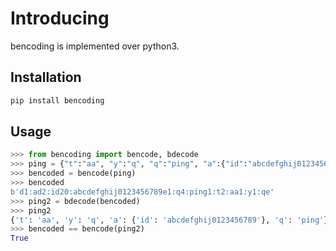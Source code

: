 # Introducing

bencoding is implemented over python3.

## Installation

```python
pip install bencoding
```

## Usage

```python
>>> from bencoding import bencode, bdecode
>>> ping = {"t":"aa", "y":"q", "q":"ping", "a":{"id":"abcdefghij0123456789"}}
>>> bencoded = bencode(ping)   
>>> bencoded
b'd1:ad2:id20:abcdefghij0123456789e1:q4:ping1:t2:aa1:y1:qe'    
>>> ping2 = bdecode(bencoded)
>>> ping2
{'t': 'aa', 'y': 'q', 'a': {'id': 'abcdefghij0123456789'}, 'q': 'ping'}
>>> bencoded == bencode(ping2)
True
```
